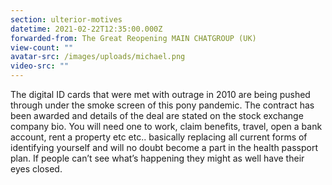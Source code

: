 ```yaml
---
section: ulterior-motives
datetime: 2021-02-22T12:35:00.000Z
forwarded-from: The Great Reopening MAIN CHATGROUP (UK)
view-count: ""
avatar-src: /images/uploads/michael.png
video-src: ""
---
```

The digital ID cards that were met with outrage in 2010 are being pushed through under the smoke screen of this pony pandemic. The contract has been awarded and details of the deal are stated on the stock exchange company bio. You will need one to work, claim benefits, travel, open a bank account, rent a property etc etc.. basically replacing all current forms of identifying yourself and will no doubt become a part in the health passport plan. If people can’t see what’s happening they might as well have their eyes closed.

